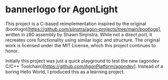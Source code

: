 # bannerlogo for AgonLight
This project is a C-based reimplementation inspired by the original (bootlogo)[https://github.com/sijnstra/agon-projects/tree/main/bootlogo], written in z80 assembly by Shawn Sinjnstra. While not a direct port, it recreates core functionality using similar logic and structure. The original work is licensed under the MIT License, which this project continues to honor.

Initially this project was just a quick playground to test the new (agondev C/C++ Toolchain)[https://github.com/AgonPlatform/agondev]. Instead of a boring Hello World, I produced this as a learning project.